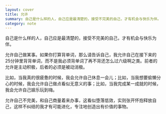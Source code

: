 ```yaml
---
layout: cover
title: 允许
summary: 自己是什么样的人，自己应是最清楚的，接受不完美的自己，才有机会与快乐为伴。
category: note
---
```


自己是什么样的人，自己应是最清楚的，接受不完美的自己，才有机会与快乐为伴。

允许自己做某事。如果你打算背单词，那么请告诉自己，我允许自己在接下来的25分钟里背背单词，而不是我必须背单词了再不背还怎么过六级啊之类。前者的允许是主动积极，后者的必须是被动消极。

比如，当我真的很疲惫的时候，我会允许自己休息一会儿；比如，当我想要偷懒分心的时候，我会允许自己做点看似无意义的事；比如，当我完成某一成就的时候，我会允许自己娱乐玩到嗨。

允许自己不完美，和自己商量着来办事，这看似堕落低效，实则张开怀抱释放自己，这样不纠结的我才有可能进化，专注地创造出有价值的事物。
